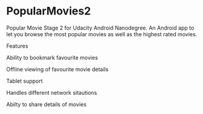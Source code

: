 # PopularMovies2
Popular Movie Stage 2 for Udacity Android Nanodegree.
An Android app to let you browse the most popular movies as well as the highest rated movies.

Features

 Ability to bookmark favourite movies 
 
 Offline viewing of favourite movie details  
 
 Tablet support 
 
 Handles different network sitautions 
 
 Abilty to share details of movies 
